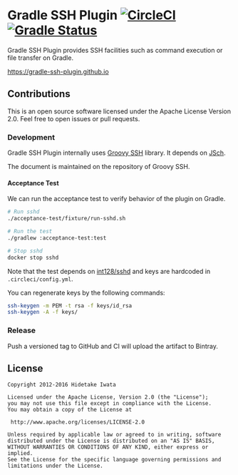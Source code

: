 Gradle SSH Plugin [![CircleCI](https://circleci.com/gh/int128/gradle-ssh-plugin.svg?style=shield)](https://circleci.com/gh/int128/gradle-ssh-plugin) [![Gradle Status](https://gradleupdate.appspot.com/int128/gradle-ssh-plugin/status.svg?branch=master)](https://gradleupdate.appspot.com/int128/gradle-ssh-plugin/status)
=================

Gradle SSH Plugin provides SSH facilities such as command execution or file transfer on Gradle.

https://gradle-ssh-plugin.github.io


Contributions
-------------

This is an open source software licensed under the Apache License Version 2.0.
Feel free to open issues or pull requests.

### Development

Gradle SSH Plugin internally uses [Groovy SSH](https://github.com/int128/groovy-ssh) library.
It depends on [JSch](http://www.jcraft.com/jsch/).

The document is maintained on the repository of Groovy SSH.

#### Acceptance Test

We can run the acceptance test to verify behavior of the plugin on Gradle.

```sh
# Run sshd
./acceptance-test/fixture/run-sshd.sh

# Run the test
./gradlew :acceptance-test:test

# Stop sshd
docker stop sshd
```

Note that the test depends on [int128/sshd](https://github.com/int128/docker-sshd) and keys are hardcoded in `.circleci/config.yml`.

You can regenerate keys by the following commands:

```sh
ssh-keygen -m PEM -t rsa -f keys/id_rsa
ssh-keygen -A -f keys/
```

### Release

Push a versioned tag to GitHub and CI will upload the artifact to Bintray.


License
-------

```
Copyright 2012-2016 Hidetake Iwata

Licensed under the Apache License, Version 2.0 (the "License");
you may not use this file except in compliance with the License.
You may obtain a copy of the License at

 http://www.apache.org/licenses/LICENSE-2.0

Unless required by applicable law or agreed to in writing, software
distributed under the License is distributed on an "AS IS" BASIS,
WITHOUT WARRANTIES OR CONDITIONS OF ANY KIND, either express or implied.
See the License for the specific language governing permissions and
limitations under the License.
```

